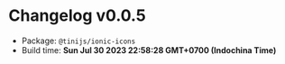 # Changelog v0.0.5

- Package: `@tinijs/ionic-icons`
- Build time: **Sun Jul 30 2023 22:58:28 GMT+0700 (Indochina Time)**

